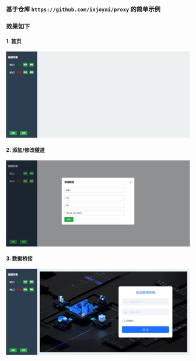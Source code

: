 ### 基于仓库 `https://github.com/injoyai/proxy` 的简单示例

### 效果如下

#### 1. 首页
![](docs/index.png)

#### 2. 添加/修改隧道
![](docs/add.png)

#### 3. 数据桥接
![](docs/bridge.png)
